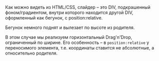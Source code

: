 Как можно видеть из HTML/CSS, слайдер – это DIV, подкрашенный фоном/градиентом, внутри которого находится другой DIV, оформленный как бегунок, с position:relative.

Бегунок немного поднят и вылезает по высоте из родителя.

В этом случае мы реализуем горизонтальный Drag'n'Drop, ограниченный по ширине. Его особенность – в `position:relative` у переносимого элемента, т.е. координаты ставится не абсолютные, а относительно родителя.
